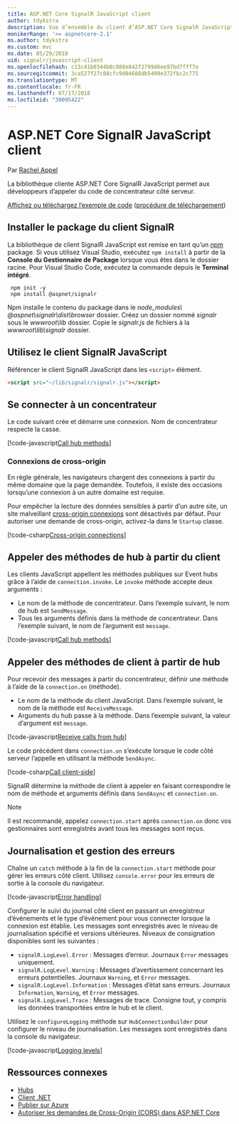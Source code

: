```yaml
---
title: ASP.NET Core SignalR JavaScript client
author: tdykstra
description: Vue d’ensemble du client d’ASP.NET Core SignalR JavaScript.
monikerRange: '>= aspnetcore-2.1'
ms.author: tdykstra
ms.custom: mvc
ms.date: 05/29/2018
uid: signalr/javascript-client
ms.openlocfilehash: c13c41b0344b0c880e842f2799d6ee97bd7fff7e
ms.sourcegitcommit: 3ca527f27c88cfc9d04688db5499e372fbc2c775
ms.translationtype: MT
ms.contentlocale: fr-FR
ms.lasthandoff: 07/17/2018
ms.locfileid: "39095422"
---
```

# <a name="aspnet-core-signalr-javascript-client"></a>ASP.NET Core SignalR JavaScript client

Par [Rachel Appel](http://twitter.com/rachelappel)

La bibliothèque cliente ASP.NET Core SignalR JavaScript permet aux développeurs d’appeler du code de concentrateur côté serveur.

[Affichez ou téléchargez l’exemple de code](https://github.com/aspnet/Docs/tree/live/aspnetcore/signalr/javascript-client/sample) ([procédure de téléchargement](xref:tutorials/index#how-to-download-a-sample))

## <a name="install-the-signalr-client-package"></a>Installer le package du client SignalR

La bibliothèque de client SignalR JavaScript est remise en tant qu’un [npm](https://www.npmjs.com/) package. Si vous utilisez Visual Studio, exécutez `npm install` à partir de la **Console du Gestionnaire de Package** lorsque vous êtes dans le dossier racine. Pour Visual Studio Code, exécutez la commande depuis le **Terminal intégré**.

  ```console
   npm init -y
   npm install @aspnet/signalr
  ```

Npm installe le contenu du package dans le *node_modules\\ @aspnet\signalr\dist\browser*  dossier. Créez un dossier nommé *signalr* sous le *wwwroot\\lib* dossier. Copie le *signalr.js* de fichiers à la *wwwroot\lib\signalr* dossier.

## <a name="use-the-signalr-javascript-client"></a>Utilisez le client SignalR JavaScript

Référencer le client SignalR JavaScript dans les `<script>` élément.

```html
<script src="~/lib/signalr/signalr.js"></script>
```

## <a name="connect-to-a-hub"></a>Se connecter à un concentrateur

Le code suivant crée et démarre une connexion. Nom de concentrateur respecte la casse.

[!code-javascript[Call hub methods](javascript-client/sample/wwwroot/js/chat.js?range=9-12,28)]

### <a name="cross-origin-connections"></a>Connexions de cross-origin

En règle générale, les navigateurs chargent des connexions à partir du même domaine que la page demandée. Toutefois, il existe des occasions lorsqu’une connexion à un autre domaine est requise.

Pour empêcher la lecture des données sensibles à partir d’un autre site, un site malveillant [cross-origin connexions](xref:security/cors) sont désactivés par défaut. Pour autoriser une demande de cross-origin, activez-la dans le `Startup` classe.

[!code-csharp[Cross-origin connections](javascript-client/sample/Startup.cs?highlight=29-35,56)]

## <a name="call-hub-methods-from-client"></a>Appeler des méthodes de hub à partir du client

Les clients JavaScript appellent les méthodes publiques sur Event hubs grâce à l’aide de `connection.invoke`. Le `invoke` méthode accepte deux arguments :

* Le nom de la méthode de concentrateur. Dans l’exemple suivant, le nom de hub est `SendMessage`.
* Tous les arguments définis dans la méthode de concentrateur. Dans l’exemple suivant, le nom de l’argument est `message`.

[!code-javascript[Call hub methods](javascript-client/sample/wwwroot/js/chat.js?range=24)]

## <a name="call-client-methods-from-hub"></a>Appeler des méthodes de client à partir de hub

Pour recevoir des messages à partir du concentrateur, définir une méthode à l’aide de la `connection.on` (méthode).

* Le nom de la méthode du client JavaScript. Dans l’exemple suivant, le nom de la méthode est `ReceiveMessage`.
* Arguments du hub passe à la méthode. Dans l’exemple suivant, la valeur d’argument est `message`.

[!code-javascript[Receive calls from hub](javascript-client/sample/wwwroot/js/chat.js?range=14-19)]

Le code précédent dans `connection.on` s’exécute lorsque le code côté serveur l’appelle en utilisant la méthode `SendAsync`.

[!code-csharp[Call client-side](javascript-client/sample/hubs/chathub.cs?range=8-11)]

SignalR détermine la méthode de client à appeler en faisant correspondre le nom de méthode et arguments définis dans `SendAsync` et `connection.on`.

> [!NOTE]
> Il est recommandé, appelez `connection.start` après `connection.on` donc vos gestionnaires sont enregistrés avant tous les messages sont reçus.

## <a name="error-handling-and-logging"></a>Journalisation et gestion des erreurs

Chaîne un `catch` méthode à la fin de la `connection.start` méthode pour gérer les erreurs côté client. Utilisez `console.error` pour les erreurs de sortie à la console du navigateur.

[!code-javascript[Error handling](javascript-client/sample/wwwroot/js/chat.js?range=28)]

Configurer le suivi du journal côté client en passant un enregistreur d’événements et le type d’événement pour vous connecter lorsque la connexion est établie. Les messages sont enregistrés avec le niveau de journalisation spécifié et versions ultérieures. Niveaux de consignation disponibles sont les suivantes :

* `signalR.LogLevel.Error` : Messages d’erreur. Journaux `Error` messages uniquement.
* `signalR.LogLevel.Warning` : Messages d’avertissement concernant les erreurs potentielles. Journaux `Warning`, et `Error` messages.
* `signalR.LogLevel.Information` : Messages d’état sans erreurs. Journaux `Information`, `Warning`, et `Error` messages.
* `signalR.LogLevel.Trace` : Messages de trace. Consigne tout, y compris les données transportées entre le hub et le client.

Utilisez le `configureLogging` méthode sur `HubConnectionBuilder` pour configurer le niveau de journalisation. Les messages sont enregistrés dans la console du navigateur.

[!code-javascript[Logging levels](javascript-client/sample/wwwroot/js/chat.js?range=9-12)]

## <a name="related-resources"></a>Ressources connexes

* [Hubs](xref:signalr/hubs)
* [Client .NET](xref:signalr/dotnet-client)
* [Publier sur Azure](xref:signalr/publish-to-azure-web-app)
* [Autoriser les demandes de Cross-Origin (CORS) dans ASP.NET Core](xref:security/cors)
